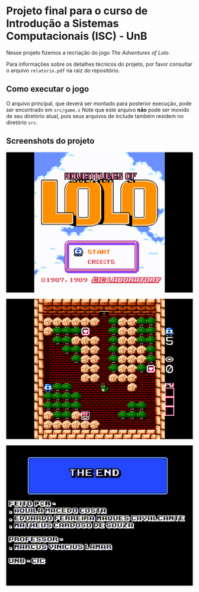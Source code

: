 # Projeto final para o curso de Introdução a Sistemas Computacionais (ISC) - UnB

Nesse projeto fizemos a recriação do jogo _The Adventures of Lolo_.

Para informações sobre os detalhes técnicos do projeto, por favor consultar o
arquivo `relatorio.pdf` na raiz do repositório.

## Como executar o jogo

O arquivo principal, que deverá ser montado para posterior execução, pode ser
encontrado em `src/game.s` Note que este arquivo **não** pode ser movido de seu
diretório atual, pois seus arquivos de include também residem no diretório
`src`.

## Screenshots do projeto

![Lolo Startup Page](./imgs/startup_page.png)

![Map for level 1](./imgs/map_level_1.png)

![Credits](./imgs/credits.png)
